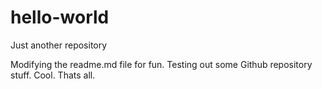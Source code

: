 # hello-world
Just another repository

Modifying the readme.md file for fun. Testing out some Github repository stuff. Cool. Thats all.
